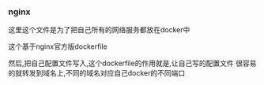 ### nginx

这里这个文件是为了把自己所有的网络服务都放在docker中

这个基于nginx官方版dockerfile

然后,把自己配置文件写入,这个dockerfile的作用就是,让自己写的配置文件
很容易的就转发到域名上,不同的域名对应自己docker的不同端口